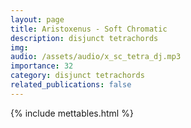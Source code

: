 ```yaml
---
layout: page
title: Aristoxenus - Soft Chromatic
description: disjunct tetrachords
img: 
audio: /assets/audio/x_sc_tetra_dj.mp3
importance: 32
category: disjunct tetrachords
related_publications: false
--- 
```


{% include mettables.html %}
